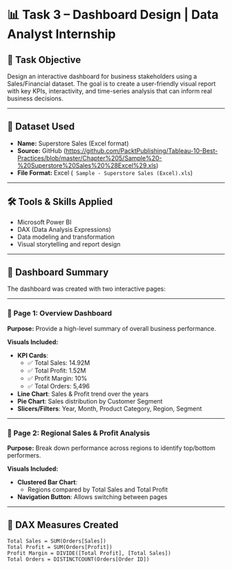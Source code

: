 # 📊 Task 3 – Dashboard Design | Data Analyst Internship

## 📝 Task Objective

Design an interactive dashboard for business stakeholders using a Sales/Financial dataset. The goal is to create a user-friendly visual report with key KPIs, interactivity, and time-series analysis that can inform real business decisions.

---

## 📁 Dataset Used
- **Name:** Superstore Sales (Excel format)​
- **Source:** GitHub (https://github.com/PacktPublishing/Tableau-10-Best-Practices/blob/master/Chapter%205/Sample%20-%20Superstore%20Sales%20%28Excel%29.xls)
- **File Format:** Excel (` Sample - Superstore Sales (Excel).xls`)

---

## 🛠 Tools & Skills Applied
- Microsoft Power BI
- DAX (Data Analysis Expressions)
- Data modeling and transformation
- Visual storytelling and report design

---

## 🎯 Dashboard Summary

The dashboard was created with two interactive pages:

---

### 🔹 Page 1: Overview Dashboard

**Purpose:** Provide a high-level summary of overall business performance.

**Visuals Included:**
- **KPI Cards**:
  - ✅ Total Sales: 14.92M
  - ✅ Total Profit: 1.52M
  - ✅ Profit Margin: 10%
  - ✅ Total Orders: 5,496
- **Line Chart**: Sales & Profit trend over the years
- **Pie Chart**: Sales distribution by Customer Segment
- **Slicers/Filters**: Year, Month, Product Category, Region, Segment

---

### 🔹 Page 2: Regional Sales & Profit Analysis

**Purpose:** Break down performance across regions to identify top/bottom performers.

**Visuals Included:**
- **Clustered Bar Chart**:
  - Regions compared by Total Sales and Total Profit
- **Navigation Button**: Allows switching between pages

---

## 🧮 DAX Measures Created
```DAX
Total Sales = SUM(Orders[Sales])
Total Profit = SUM(Orders[Profit])
Profit Margin = DIVIDE([Total Profit], [Total Sales])
Total Orders = DISTINCTCOUNT(Orders[Order ID])
